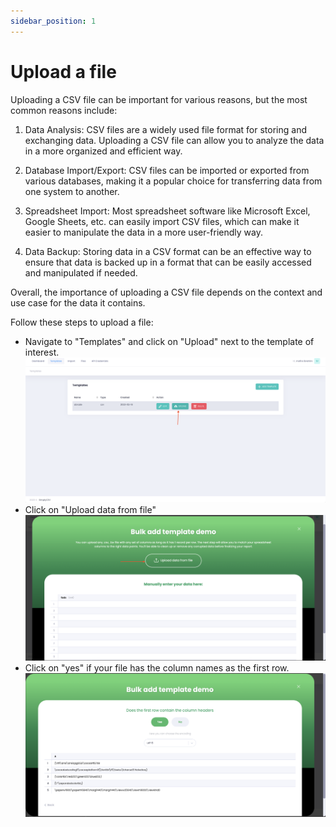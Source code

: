 ```yaml
---
sidebar_position: 1
---
```


# Upload a file

Uploading a CSV file can be important for various reasons, but the most common reasons include:

1. Data Analysis: CSV files are a widely used file format for storing and exchanging data. Uploading a CSV file can allow you to analyze the data in a more organized and efficient way.

2. Database Import/Export: CSV files can be imported or exported from various databases, making it a popular choice for transferring data from one system to another.

3. Spreadsheet Import: Most spreadsheet software like Microsoft Excel, Google Sheets, etc. can easily import CSV files, which can make it easier to manipulate the data in a more user-friendly way.

4. Data Backup: Storing data in a CSV format can be an effective way to ensure that data is backed up in a format that can be easily accessed and manipulated if needed.

Overall, the importance of uploading a CSV file depends on the context and use case for the data it contains.

Follow these steps to upload a file:
- Navigate to "Templates" and click on "Upload" next to the template of interest.
![MarineGEO circle logo](/img/upload1.png "upload file")
- Click on "Upload data from file"
![MarineGEO circle logo](/img/upload2.png "upload file")
- Click on "yes" if your file has the column names as the first row.
![MarineGEO circle logo](/img/upload3.png "upload file")



